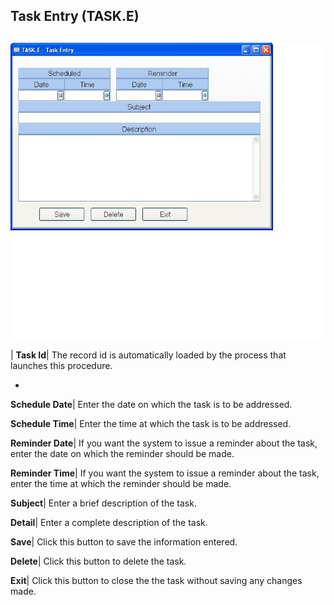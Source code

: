 ## Task Entry (TASK.E)
<PageHeader />

##

![](./TASK-E-1.jpg)

| **Task Id**|  The record id is automatically loaded by the process that
launches this procedure.

-  
**Schedule Date**|  Enter the date on which the task is to be addressed.

**Schedule Time**|  Enter the time at which the task is to be addressed.

**Reminder Date**|  If you want the system to issue a reminder about the task,
enter the date on which the reminder should be made.

**Reminder Time**|  If you want the system to issue a reminder about the task,
enter the time at which the reminder should be made.

**Subject**|  Enter a brief description of the task.

**Detail**|  Enter a complete description of the task.

**Save**|  Click this button to save the information entered.

**Delete**|  Click this button to delete the task.

**Exit**|  Click this button to close the the task without saving any changes
made.


<badge text= "Version 8.10.57 " vertical="middle" />

<PageFooter />
